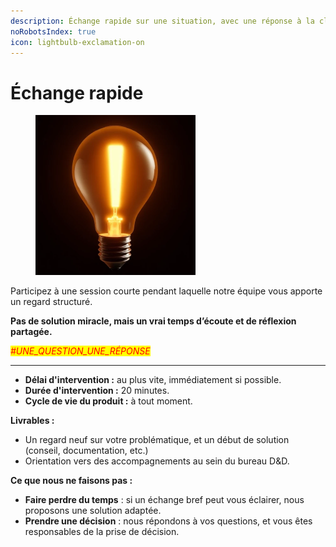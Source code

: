 ```yaml
---
description: Échange rapide sur une situation, avec une réponse à la clé
noRobotsIndex: true
icon: lightbulb-exclamation-on
---
```


# Échange rapide

<figure><img src="../../.gitbook/assets/offre_accompagnement_tech_speedmeeting_image.png" alt="" width="256"><figcaption></figcaption></figure>



Participez à une session courte pendant laquelle notre équipe vous apporte un regard structuré.



**Pas de solution miracle, mais un vrai temps d’écoute et de réflexion partagée.**



_<mark style="color:red;">#UNE\_QUESTION\_UNE\_RÉPONSE</mark>_

***



* **Délai d'intervention :** au plus vite, immédiatement si possible.
* **Durée d'intervention :** 20 minutes.
* **Cycle de vie du produit :** à tout moment.



**Livrables :**&#x20;

* Un regard neuf sur votre problématique, et un début de solution (conseil, documentation, etc.)
* Orientation vers des accompagnements au sein du bureau D\&D.



**Ce que nous ne faisons pas :**&#x20;

* **Faire perdre du temps** : si un échange bref peut vous éclairer, nous proposons une solution adaptée.
* **Prendre une décision** : nous répondons à vos questions, et vous êtes responsables de la prise de décision.

